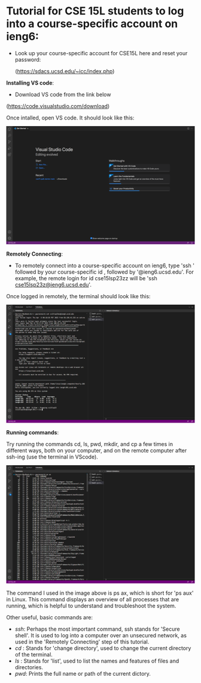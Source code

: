 # **Tutorial for CSE 15L students to log into a course-specific account on ieng6**:
    
* Look up your course-specific account for CSE15L here and reset your password:

  (https://sdacs.ucsd.edu/~icc/index.php)

 **Installing VS code**:
  
 * Download VS code from the link below
 
  (https://code.visualstudio.com/download)
  
  Once intalled, open VS code. It should look like this:
  
  ![Image](VSCODE.png)
  
  __Remotely Connecting__:
  
  * To remotely connect into a course-specific account on ieng6, type 'ssh ' followed by your course-specific id , followed by '@ieng6.ucsd.edu'.
  For example, the remote login for id cse15lsp23zz will be 'ssh cse15lsp23z@ieng6.ucsd.edu'.
  
  Once logged in remotely, the terminal should look like this:
  
  ![Image](RemoteLogin.png)
  
  __Running commands__:
  
  Try running the commands cd, ls, pwd, mkdir, and cp a few times in different ways, both on your computer, and on the remote computer after ssh-ing (use the terminal in VScode).
  
  ![Image](Commands.png)
  
 The command I used in the image above is ps ax, which is short for 'ps aux' in Linux. This command displays an overview of all processes that are running, which is helpful to understand and troubleshoot the system.
 
 Other useful, basic commands are:

 * _ssh_: Perhaps the most important command, ssh stands for 'Secure shell'. It is used to log into a computer over an unsecured network, as used in the 'Remotely Connecting' step of this tutorial.
 *  *cd* : Stands for 'change directory', used to change the current directory of the terminal. 
 *  _ls_ : Stands for 'list', used to list the names and features of files and directories.
 *  _pwd_: Prints the full name or path of the current dictory.
 
  
